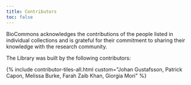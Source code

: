 ```yaml
---
title: Contributors
toc: false
---
```

BioCommons acknowledges the contributions of the people listed in individual collections and is grateful for their commitment to sharing their knowledge with the research community.

The Library was built by the following contributors:

{% include contributor-tiles-all.html custom="Johan Gustafsson, Patrick Capon, Melissa Burke, Farah Zaib Khan, Giorgia Mori" %}

